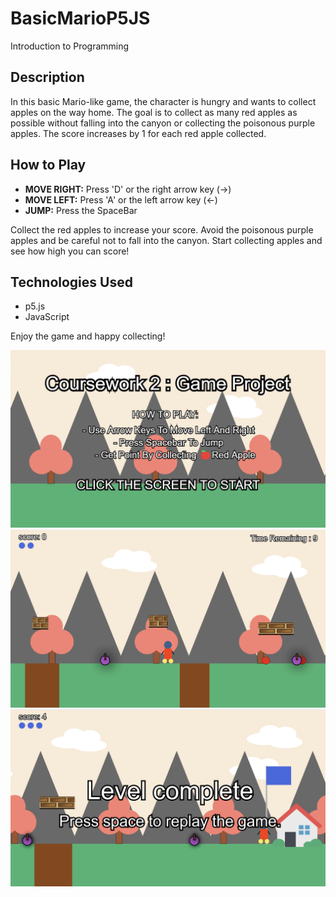 # BasicMarioP5JS
Introduction to Programming

## Description
In this basic Mario-like game, the character is hungry and wants to collect apples on the way home. The goal is to collect as many red apples as possible without falling into the canyon or collecting the poisonous purple apples. The score increases by 1 for each red apple collected. 

## How to Play
- **MOVE RIGHT:** Press 'D' or the right arrow key (→)
- **MOVE LEFT:** Press 'A' or the left arrow key (←)
- **JUMP:** Press the SpaceBar

Collect the red apples to increase your score. Avoid the poisonous purple apples and be careful not to fall into the canyon. Start collecting apples and see how high you can score!

## Technologies Used
- p5.js
- JavaScript

Enjoy the game and happy collecting!

![Screenshot of the Mario Game](https://github.com/Renagoh123/BasicMarioP5JS/blob/876ef6c46bb370b384f279d3adc132c2046edc49/Screenshots/Screenshot%202024-07-27%20113124.png)
![Screenshot of the Mario Game](https://github.com/Renagoh123/BasicMarioP5JS/blob/876ef6c46bb370b384f279d3adc132c2046edc49/Screenshots/Screenshot%202024-07-27%20113141.png)
![Screenshot of the Mario Game](https://github.com/Renagoh123/BasicMarioP5JS/blob/876ef6c46bb370b384f279d3adc132c2046edc49/Screenshots/Screenshot%202024-07-27%20133739.png)
